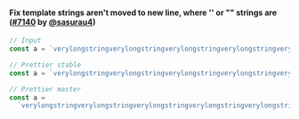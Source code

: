 #### Fix template strings aren't moved to new line, where '' or "" strings are ([#7140](https://github.com/prettier/prettier/pull/7204) by [@sasurau4](https://github.com/sasurau4))

```js
// Input
const a = `verylongstringverylongstringverylongstringverylongstringverylongstring`;

// Prettier stable
const a = `verylongstringverylongstringverylongstringverylongstringverylongstring`;

// Prettier master
const a =
  `verylongstringverylongstringverylongstringverylongstringverylongstring`
```
